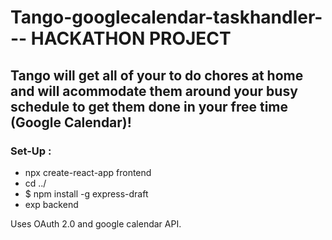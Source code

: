 # Tango-googlecalendar-taskhandler--- HACKATHON PROJECT
## Tango will get all of your to do chores at home and will acommodate them around your busy schedule to get them done in your free time (Google Calendar)!


### Set-Up : 
- npx create-react-app frontend
- cd ../ 
- $ npm install -g express-draft
- exp backend

Uses OAuth 2.0 and google calendar API.
